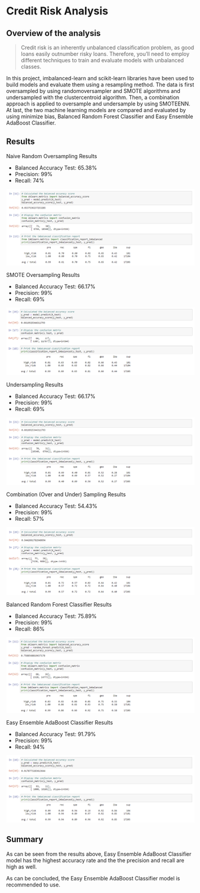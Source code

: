 # Credit Risk Analysis

## Overview of the analysis

> Credit risk is an inherently unbalanced classification problem, as good loans easily outnumber risky loans. Therefore, you’ll need to employ different techniques to train and evaluate models with unbalanced classes.

In this project, imbalanced-learn and scikit-learn libraries have been used to build models and evaluate them using a resampling method. The data is first oversampled by using randomoversampler and SMOTE algorithms and undersampled with the clustercentroid algorithm. Then, a combination approach is applied to oversample and undersample by using SMOTEENN. At last, the two machine learning models are compared and evaluated by using minimize bias, Balanced Random Forest Classifier and Easy Ensemble AdaBoost Classifier. 

## Results

Naive Random Oversampling Results
- Balanced Accuracy Test: 65.38%
- Precision: 99%
- Recall: 74%

![](/Resources/1.png)

SMOTE Oversampling Results
- Balanced Accuracy Test: 66.17%
- Precision: 99%
- Recall: 69%

![](/Resources/2.png)

Undersampling Results
- Balanced Accuracy Test: 66.17%
- Precision: 99%
- Recall: 69%

![](/Resources/3.png)

Combination (Over and Under) Sampling Results
- Balanced Accuracy Test: 54.43%
- Precision: 99%
- Recall: 57%

![](/Resources/4.png)

Balanced Random Forest Classifier Results
- Balanced Accuracy Test: 75.89%
- Precision: 99%
- Recall: 86%

![](/Resources/5.png)

Easy Ensemble AdaBoost Classifier Results
- Balanced Accuracy Test: 91.79%
- Precision: 99%
- Recall: 94%

![](/Resources/6.png)

## Summary

As can be seen from the results above, Easy Ensemble AdaBoost Classifier model has the highest accuracy rate and the the precision and recall are high as well. 

As can be concluded, the Easy Ensemble AdaBoost Classifier model is recommended to use. 
